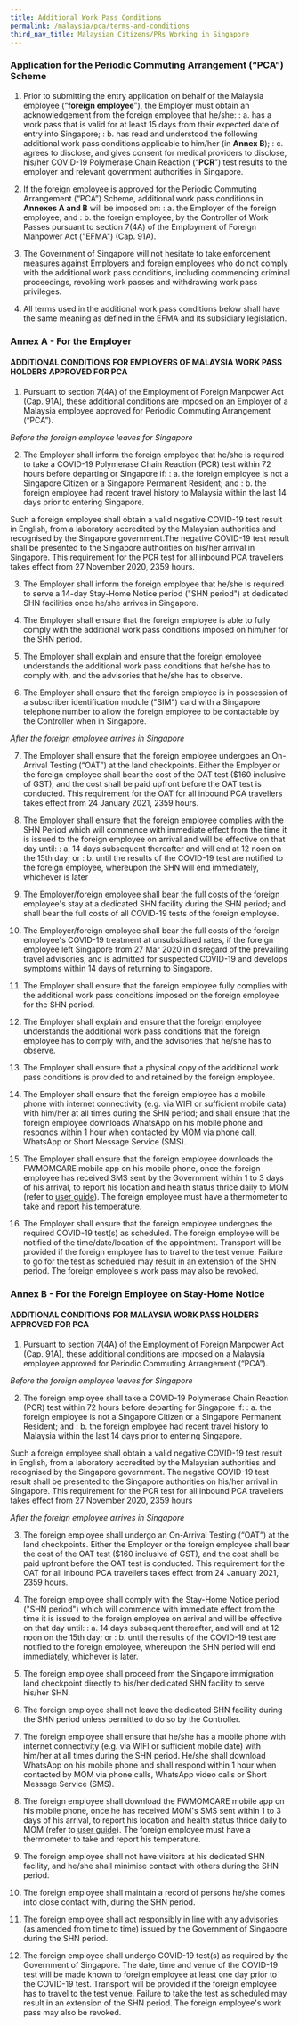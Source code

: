 ```yaml
---
title: Additional Work Pass Conditions
permalink: /malaysia/pca/terms-and-conditions
third_nav_title: Malaysian Citizens/PRs Working in Singapore
---
```



### **Application for the Periodic Commuting Arrangement (“PCA”) Scheme**

1. Prior to submitting the entry application on behalf of the Malaysia employee (“**foreign employee**”), the Employer must obtain an acknowledgement from the foreign employee that he/she:
: a. has a work pass that is valid for at least 15 days from their expected date of entry into Singapore;
: b. has read and understood the following additional work pass conditions applicable to him/her (in **Annex B**);
: c. agrees to disclose, and gives consent for medical providers to disclose, his/her COVID-19 Polymerase Chain Reaction (“**PCR**”) test results to the employer and relevant government authorities in Singapore.

2. If the foreign employee is approved for the Periodic Commuting Arrangement (“PCA”) Scheme, additional work pass conditions in **Annexes A and B** will be imposed on:
: a. the Employer of the foreign employee; and
: b. the foreign employee, by the Controller of Work Passes pursuant to section 7(4A) of the Employment of Foreign Manpower Act ("EFMA") (Cap. 91A).

3. The Government of Singapore will not hesitate to take enforcement measures against Employers and foreign employees who do not comply with the additional work pass conditions, including commencing criminal proceedings, revoking work passes and withdrawing work pass privileges.

4. All terms used in the additional work pass conditions below shall have the same meaning as defined in the EFMA and its subsidiary legislation.

### **Annex A - For the Employer**

#### ADDITIONAL CONDITIONS FOR EMPLOYERS OF MALAYSIA WORK PASS HOLDERS APPROVED FOR PCA

1. Pursuant to section 7(4A) of the Employment of Foreign Manpower Act (Cap. 91A), these additional conditions are imposed on an Employer of a Malaysia employee approved for Periodic Commuting Arrangement (“PCA”).

*Before the foreign employee leaves for Singapore*

2.	The Employer shall inform the foreign employee that he/she is required to take a COVID-19 Polymerase Chain Reaction (PCR) test within 72 hours before departing or Singapore if:
: a. the foreign employee is not a Singapore Citizen or a Singapore Permanent Resident; and
: b. the foreign employee had recent travel history to Malaysia within the last 14 days prior to entering Singapore.

Such a foreign employee shall obtain a valid negative COVID-19 test result in English, from a laboratory accredited by the Malaysian authorities and recognised by the Singapore government.The negative COVID-19 test result shall be presented to the Singapore authorities on his/her arrival in Singapore. This requirement for the PCR test for all inbound PCA travellers takes effect from 27 November 2020, 2359 hours.

3. The Employer shall inform the foreign employee that he/she is required to serve a 14-day Stay-Home Notice period ("SHN period") at dedicated SHN facilities once he/she arrives in Singapore.

4. The Employer shall ensure that the foreign employee is able to fully comply with the additional work pass conditions imposed on him/her for the SHN period.

5. The Employer shall explain and ensure that the foreign employee understands the additional work pass conditions that he/she has to comply with, and the advisories that he/she has to observe.

6. The Employer shall ensure that the foreign employee is in possession of a subscriber identification module ("SIM") card with a Singapore telephone number to allow the foreign employee to be contactable by the Controller when in Singapore.

*After the foreign employee arrives in Singapore*

7. The Employer shall ensure that the foreign employee undergoes an On-Arrival Testing (“OAT”) at the land checkpoints. Either the Employer or the foreign employee shall bear the cost of the OAT test ($160 inclusive of GST), and the cost shall be paid upfront before the OAT test is conducted. This requirement for the OAT for all inbound PCA travellers takes effect from 24 January 2021, 2359 hours.

8. The Employer shall ensure that the foreign employee complies with the SHN Period which will commence with immediate effect from the time it is issued to the foreign employee on arrival and will be effective on that day until:
: a. 14 days subsequent thereafter and will end at 12 noon on the 15th day; or
: b. until the results of the COVID-19 test are notified to the foreign employee, whereupon the SHN will end immediately, whichever is later

9. The Employer/foreign employee shall bear the full costs of the foreign employee's stay at a dedicated SHN facility during the SHN period; and shall bear the full costs of all COVID-19 tests of the foreign employee. 

10. The Employer/foreign employee shall bear the full costs of the foreign employee's COVID-19 treatment at unsubsidised rates, if the foreign employee left Singapore from 27 Mar 2020 in disregard of the prevailing travel advisories, and is admitted for suspected COVID-19 and develops symptoms within 14 days of returning to Singapore.

11. The Employer shall ensure that the foreign employee fully complies with the additional work pass conditions imposed on the foreign employee for the SHN period.

12. The Employer shall explain and ensure that the foreign employee understands the additional work pass conditions that the foreign employee has to comply with, and the advisories that he/she has to observe.

13. The Employer shall ensure that a physical copy of the additional work pass conditions is provided to and retained by the foreign employee.

14. The Employer shall ensure that the foreign employee has a mobile phone with internet connectivity (e.g. via WIFI or sufficient mobile data) with him/her at all times during the SHN period; and shall ensure that the foreign employee downloads WhatsApp on his mobile phone and responds within 1 hour when contacted by MOM via phone call, WhatsApp or Short Message Service (SMS).

15. The Employer shall ensure that the foreign employee downloads the FWMOMCARE mobile app on his mobile phone, once the foreign employee has received SMS sent by the Government within 1 to 3 days of his arrival, to report his location and health status thrice daily to MOM (refer to [user guide](https://www.mom.gov.sg/eservices/fwmomcare)). The foreign employee must have a thermometer to take and report his temperature.

16. The Employer shall ensure that the foreign employee undergoes the required COVID-19 test(s) as scheduled. The foreign employee will be notified of the time/date/location of the appointment. Transport will be provided if the foreign employee has to travel to the test venue. Failure to go for the test as scheduled may result in an extension of the SHN period. The foreign employee's work pass may also be revoked.

### **Annex B - For the Foreign Employee on Stay-Home Notice**

#### ADDITIONAL CONDITIONS FOR MALAYSIA WORK PASS HOLDERS APPROVED FOR PCA

1. Pursuant to section 7(4A) of the Employment of Foreign Manpower Act (Cap. 91A), these additional conditions are imposed on a Malaysia employee approved for Periodic Commuting Arrangement (“PCA”).

*Before the foreign employee leaves for Singapore*

2. The foreign employee shall take a COVID-19 Polymerase Chain Reaction (PCR) test within 72 hours before departing for Singapore if: 
: a. the foreign employee is not a Singapore Citizen or a Singapore Permanent Resident; and 
: b. the foreign employee had recent travel history to Malaysia within the last 14 days prior to entering Singapore. 

Such a foreign employee shall obtain a valid negative COVID-19 test result in English, from a laboratory accredited by the Malaysian authorities and recognised by the Singapore government. The negative COVID-19 test result shall be presented to the Singapore authorities on his/her arrival in Singapore. This requirement for the PCR test for all inbound PCA travellers takes effect from 27 November 2020, 2359 hours

*After the foreign employee arrives in Singapore*

3. The foreign employee shall undergo an On-Arrival Testing (“OAT”) at the land checkpoints. Either the Employer or the foreign employee shall bear the cost of the OAT test ($160 inclusive of GST), and the cost shall be paid upfront before the OAT test is conducted. This requirement for the OAT for all inbound PCA travellers takes effect from 24 January 2021, 2359 hours.

4. The foreign employee shall comply with the Stay-Home Notice period ("SHN period") which will commence with immediate effect from the time it is issued to the foreign employee on arrival and will be effective on that day until:
: a. 14 days subsequent thereafter, and will end at 12 noon on the 15th day; or
: b. until the results of the COVID-19 test are notified to the foreign employee, whereupon the SHN period will end immediately, whichever is later.

5. The foreign employee shall proceed from the Singapore immigration land checkpoint directly to his/her dedicated SHN facility to serve his/her SHN.

6. The foreign employee shall not leave the dedicated SHN facility during the SHN period unless permitted to do so by the Controller.

7. The foreign employee shall ensure that he/she has a mobile phone with internet connectivity (e.g. via WIFI or sufficient mobile date) with him/her at all times during the SHN period. He/she shall download WhatsApp on his mobile phone and shall respond within 1 hour when contacted by MOM via phone calls, WhatsApp video calls or Short Message Service (SMS).

8. The foreign employee shall download the FWMOMCARE mobile app on his mobile phone, once he has received MOM's SMS sent within 1 to 3 days of his arrival, to report his location and health status thrice daily to MOM (refer to [user guide](https://www.mom.gov.sg/eservices/fwmomcare)). The foreign employee must have a thermometer to take and report his temperature.

9. The foreign employee shall not have visitors at his dedicated SHN facility, and he/she shall minimise contact with others during the SHN period.

10. The foreign employee shall maintain a record of persons he/she comes into close contact with, during the SHN period.

11. The foreign employee shall act responsibly in line with any advisories (as amended from time to time) issued by the Government of Singapore during the SHN period.

12. The foreign employee shall undergo COVID-19 test(s) as required by the Government of Singapore. The date, time and venue of the COVID-19 test will be made known to foreign employee at least one day prior to the COVID-19 test. Transport will be provided if the foreign employee has to travel to the test venue. Failure to take the test as scheduled may result in an extension of the SHN period. The foreign employee's work pass may also be revoked.

